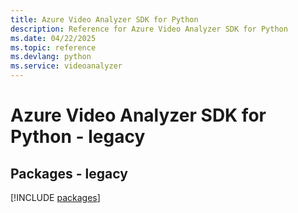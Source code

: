 ```yaml
---
title: Azure Video Analyzer SDK for Python
description: Reference for Azure Video Analyzer SDK for Python
ms.date: 04/22/2025
ms.topic: reference
ms.devlang: python
ms.service: videoanalyzer
---
```

# Azure Video Analyzer SDK for Python - legacy
## Packages - legacy
[!INCLUDE [packages](video-analyzer-index.md)]